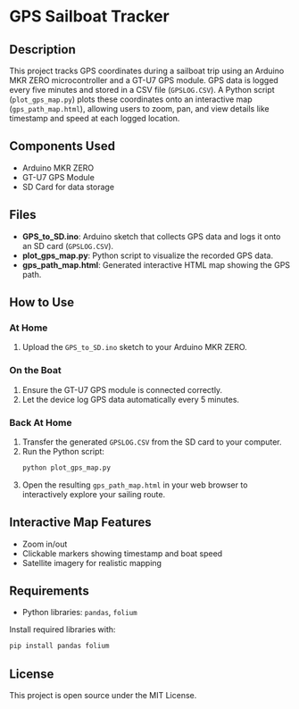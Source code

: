 
# GPS Sailboat Tracker

## Description

This project tracks GPS coordinates during a sailboat trip using an Arduino MKR ZERO microcontroller and a GT-U7 GPS module. GPS data is logged every five minutes and stored in a CSV file (`GPSLOG.CSV`). A Python script (`plot_gps_map.py`) plots these coordinates onto an interactive map (`gps_path_map.html`), allowing users to zoom, pan, and view details like timestamp and speed at each logged location.

## Components Used

- Arduino MKR ZERO
- GT-U7 GPS Module
- SD Card for data storage

## Files

- **GPS_to_SD.ino**: Arduino sketch that collects GPS data and logs it onto an SD card (`GPSLOG.CSV`).
- **plot_gps_map.py**: Python script to visualize the recorded GPS data.
- **gps_path_map.html**: Generated interactive HTML map showing the GPS path.

## How to Use

### At Home

1. Upload the `GPS_to_SD.ino` sketch to your Arduino MKR ZERO.

### On the Boat

1. Ensure the GT-U7 GPS module is connected correctly.
2. Let the device log GPS data automatically every 5 minutes.

### Back At Home

1. Transfer the generated `GPSLOG.CSV` from the SD card to your computer.
2. Run the Python script:
   ```bash
   python plot_gps_map.py
   ```
3. Open the resulting `gps_path_map.html` in your web browser to interactively explore your sailing route.

## Interactive Map Features

- Zoom in/out
- Clickable markers showing timestamp and boat speed
- Satellite imagery for realistic mapping

## Requirements

- Python libraries: `pandas`, `folium`

Install required libraries with:

```bash
pip install pandas folium
```

## License

This project is open source under the MIT License.
